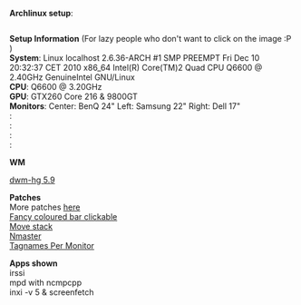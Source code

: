 <b>Archlinux setup</b>:

<a href="http://i72.photobucket.com/albums/i186/xxsashixx/screenFetch-2011-01-05_16-02-41.png" target="_blank"><img 
src="http://i72.photobucket.com/albums/i186/xxsashixx/screenFetch-2011-01-05_16-02-41.png" border="0" alt="" ></a>

<b>Setup Information</b> (For lazy people who don't want to click on the image :P ) <br />
<b>System</b>: Linux localhost 2.6.36-ARCH #1 SMP PREEMPT Fri Dec 10 20:32:37 CET 2010 x86_64 Intel(R) Core(TM)2 Quad CPU Q6600 @ 2.40GHz GenuineIntel GNU/Linux<br />
<b>CPU</b>: Q6600 @ 3.20GHz<br />
<b>GPU</b>: GTX260 Core 216 & 9800GT <br />
<b>Monitors</b>: Center: BenQ 24" Left: Samsung 22" Right: Dell 17"<br />
<b></b>: <br />
<b></b>: <br />
<b></b>: <br />
<b></b>: <br />

<b>WM</b>

<a href="http://dwm.suckless.org">dwm-hg 5.9</a>

<b>Patches</b><br />
More patches <a href="http://dwm.suckless.org/patches/">here</a><br />
<a href="http://dwm.suckless.org/patches/fancycoloredbarclickable">Fancy coloured bar clickable</a><br />
<a href="http://dwm.suckless.org/patches/movestack">Move stack</a><br />
<a href="http://dwm.suckless.org/patches/nmaster">Nmaster</a><br />
<a href="http://www.mail-archive.com/dev@suckless.org/msg06521.html">Tagnames Per Monitor</a><br />


<b>Apps shown</b> <br />
irssi <br />
mpd with ncmpcpp <br />
inxi -v 5 & screenfetch <br />
